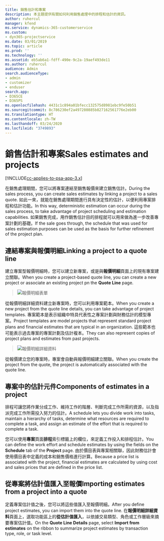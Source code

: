 ```yaml
---
title: 銷售估計和專案
description: 本主題提供有關如何利用銷售處理中的排程和估計的資訊。
author: ruhercul
manager: kfend
ms.service: dynamics-365-customerservice
ms.custom:
- dyn365-projectservice
ms.date: 03/01/2019
ms.topic: article
ms.prod: ''
ms.technology: ''
ms.assetid: eb5ab6a1-fdff-490e-9c2a-19aef493de11
ms.author: ruhercul
audience: Admin
search.audienceType:
- admin
- customizer
- enduser
search.app:
- D365CE
- D365PS
ms.openlocfilehash: 4431c1c894a01bfecc132575d8981ebc9fe50b51
ms.sourcegitcommit: 8c786230ef2a497280885b827162561776e2eb00
ms.translationtype: HT
ms.contentlocale: zh-TW
ms.lasthandoff: 03/24/2020
ms.locfileid: "3749893"
---
```

# <a name="sales-estimates-and-projects"></a><span data-ttu-id="1044a-103">銷售估計和專案</span><span class="sxs-lookup"><span data-stu-id="1044a-103">Sales estimates and projects</span></span>

[!INCLUDE[cc-applies-to-psa-app-3.x](../includes/cc-applies-to-psa-app-3x.md)]

<span data-ttu-id="1044a-104">在銷售處理期間，您可以將專案連結至銷售報價來建立銷售估計。</span><span class="sxs-lookup"><span data-stu-id="1044a-104">During the sales process, you can create sales estimates by linking a project to a sales quote.</span></span> <span data-ttu-id="1044a-105">如此一來，就能在銷售處理期間進行具有決定性的估計，以便利用專案排程和估計功能。</span><span class="sxs-lookup"><span data-stu-id="1044a-105">In this way, deterministic estimation can occur during the sales process, to take advantage of project scheduling and estimation capabilities.</span></span> <span data-ttu-id="1044a-106">如果銷售完成，用作銷售估計目的排程就可以用來做為進一步改善專案計劃的基礎。</span><span class="sxs-lookup"><span data-stu-id="1044a-106">If the sale goes through, the schedule that was used for sales estimation purposes can be used as the basis for further refinement of the project plan.</span></span>

## <a name="linking-a-project-to-a-quote-line"></a><span data-ttu-id="1044a-107">連結專案與報價明細</span><span class="sxs-lookup"><span data-stu-id="1044a-107">Linking a project to a quote line</span></span>

<span data-ttu-id="1044a-108">建立專案型報價明細時，您可以建立新專案，或是與**報價明細**頁面上的現有專案建立關聯。</span><span class="sxs-lookup"><span data-stu-id="1044a-108">When you create a project-based quote line, you can create a new project or associate an existing project pn the **Quote Line** page.</span></span> 

> ![報價明細表單](media/project-8.png)
 
<span data-ttu-id="1044a-110">從報價明細詳細資料建立新專案時，您可以利用專案範本。</span><span class="sxs-lookup"><span data-stu-id="1044a-110">When you create a new project from the quote line details, you can take advantage of project templates.</span></span> <span data-ttu-id="1044a-111">專案範本是表示組織中特具代表性之專案計劃與財務估計的模型專案。</span><span class="sxs-lookup"><span data-stu-id="1044a-111">Project templates are model projects that represent standard project plans and financial estimates that are typical in an organization.</span></span> <span data-ttu-id="1044a-112">這些範本也可能表示過去專案的專案計劃及估計複本。</span><span class="sxs-lookup"><span data-stu-id="1044a-112">They can also represent copies of project plans and estimates from past projects.</span></span>

> ![報價明細詳細資料](media/project-9.png)
  
<span data-ttu-id="1044a-114">從報價建立您的專案時，專案會自動與報價明細建立關聯。</span><span class="sxs-lookup"><span data-stu-id="1044a-114">When you create the project from the quote, the project is automatically associated with the quote line.</span></span>

## <a name="components-of-estimates-in-a-project"></a><span data-ttu-id="1044a-115">專案中的估計元件</span><span class="sxs-lookup"><span data-stu-id="1044a-115">Components of estimates in a project</span></span>

<span data-ttu-id="1044a-116">排程可讓您將作業分成工作、維持工作的階層、判斷完成工作所需的資源，以及指派完成工作所需投入努力的估計。</span><span class="sxs-lookup"><span data-stu-id="1044a-116">A schedule lets you divide work into tasks, maintain a hierarchy of tasks, determine what resources are required to complete a task, and assign an estimate of the effort that is required to complete a task.</span></span>

<span data-ttu-id="1044a-117">您可以使用**專案**頁面**排程**索引標籤上的欄位，來定義工作投入和排程估計。</span><span class="sxs-lookup"><span data-stu-id="1044a-117">You can define the work effort and schedule estimates by using the fields on the **Schedule** tab of the **Project** page.</span></span> <span data-ttu-id="1044a-118">由於價目表與專案相關聯，因此財務估計會使用價目表中定義的成本和銷售價格進行計算。</span><span class="sxs-lookup"><span data-stu-id="1044a-118">Because a price list is associated with the project, financial estimates are calculated by using cost and sales prices that are defined in the price list.</span></span>

## <a name="importing-estimates-from-a-project-into-a-quote"></a><span data-ttu-id="1044a-119">從專案將估計值匯入至報價</span><span class="sxs-lookup"><span data-stu-id="1044a-119">Importing estimates from a project into a quote</span></span>

<span data-ttu-id="1044a-120">定義專案估計值之後，您可以將這些值匯入至報價明細。</span><span class="sxs-lookup"><span data-stu-id="1044a-120">After you define project estimates, you can import them into the quote line.</span></span> <span data-ttu-id="1044a-121">在**報價明細詳細資料**頁面上，選取功能區上的**從估計值匯入**，以依據交易類型、角色或工作層級來摘要專案估計值。</span><span class="sxs-lookup"><span data-stu-id="1044a-121">On the **Quote Line Details** page, select **Import from estimates** on the ribbon to summarize project estimates by transaction type, role, or task level.</span></span>
